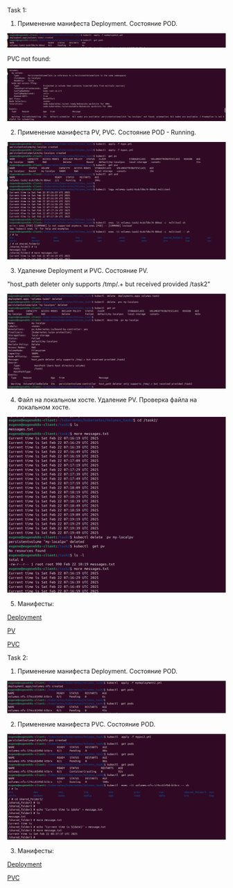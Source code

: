 Task 1:
1. Применение манифеста Deployment. Состояние POD.

![alt text](kub4.png)

PVC not found:

![alt text](kub5.png)


2. Применение манифеста PV, PVC. Состояние POD - Running.

![alt text](kub6.png)

3. Удаление Deployment и PVC. Состояние PV.

"host_path deleter only supports /tmp/.+ but received provided /task2"

![alt text](kub7.png)


4. Файл на локальном хосте. Удаление PV. Проверка файла на локальном хосте.

![alt text](kub8.png)

5. Манифесты:

[Deployment](mydeployment.yml)

[PV](mypv.yml)

[PVC](mypvc.yml)



Task 2:

1. Применение манифеста Deployment. Состояние POD.


![alt text](kub10.png)


2. Применение манифеста PVC. Состояние POD.  

![alt text](kub11.png)

3. Манифесты:


[Deployment](mydeployment2.yml)

[PVC](mypvc2.yml)
